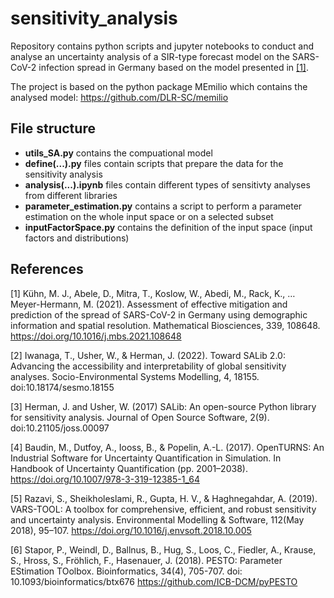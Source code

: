 # sensitivity_analysis

Repository contains python scripts and jupyter notebooks to conduct and analyse an uncertainty analysis 
of a SIR-type forecast model on the SARS-CoV-2 infection spread in Germany based on the model presented in [[1]](#1).

The project is based on the python package MEmilio which contains the analysed model: 
https://github.com/DLR-SC/memilio


## File structure

- **utils_SA.py** contains the compuational model 
- **define(...).py** files contain scripts that prepare the data for the sensitivity analysis 
- **analysis(...).ipynb** files contain different types of sensitivty analyses from different libraries
- **parameter_estimation.py** contains a script to perform a parameter estimation on the whole input space or on a selected subset
- **inputFactorSpace.py** contains the definition of the input space (input factors and distributions)


## References
<a id="1">[1]</a> 
Kühn, M. J., Abele, D., Mitra, T., Koslow, W., Abedi, M., Rack, K., … Meyer-Hermann, M. (2021). 
Assessment of effective mitigation and prediction of the spread of SARS-CoV-2 in Germany using demographic information and spatial resolution. 
Mathematical Biosciences, 339, 108648. https://doi.org/10.1016/j.mbs.2021.108648

<a id="1">[2]</a> 
Iwanaga, T., Usher, W., & Herman, J. (2022). Toward SALib 2.0: Advancing the accessibility and interpretability of global sensitivity analyses. Socio-Environmental Systems Modelling, 4, 18155. doi:10.18174/sesmo.18155

<a id="1">[3]</a> 
Herman, J. and Usher, W. (2017) SALib: An open-source Python library for sensitivity analysis. Journal of Open Source Software, 2(9). doi:10.21105/joss.00097

<a id="1">[4]</a>
Baudin, M., Dutfoy, A., Iooss, B., & Popelin, A.-L. (2017). OpenTURNS: An Industrial Software for Uncertainty Quantification in Simulation. In Handbook of Uncertainty Quantification (pp. 2001–2038). https://doi.org/10.1007/978-3-319-12385-1_64

<a id="1">[5]</a>
Razavi, S., Sheikholeslami, R., Gupta, H. V., & Haghnegahdar, A. (2019). VARS-TOOL: A toolbox for comprehensive, efficient, and robust sensitivity and uncertainty analysis. Environmental Modelling & Software, 112(May 2018), 95–107. https://doi.org/10.1016/j.envsoft.2018.10.005

<a id="1">[6]</a>
Stapor, P., Weindl, D., Ballnus, B., Hug, S., Loos, C., Fiedler, A., Krause, S., Hross, S., Fröhlich, F., Hasenauer, J. (2018). PESTO: Parameter EStimation TOolbox. Bioinformatics, 34(4), 705-707. doi: 10.1093/bioinformatics/btx676
https://github.com/ICB-DCM/pyPESTO


